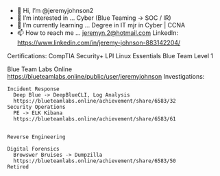 - 👋 Hi, I’m @jeremyjohnson2
- 👀 I’m interested in ... Cyber (Blue Teaming -> SOC / IR)
- 🌱 I’m currently learning ... Degree in IT mjr in Cyber | CCNA
- 📫 How to reach me ... jeremyn.2@hotmail.com
LinkedIn: https://www.linkedin.com/in/jeremy-johnson-883142204/

Certifications: 
  CompTIA Security+
  LPI Linux Essentials
  Blue Team Level 1

Blue Team Labs Online 
https://blueteamlabs.online/public/user/jeremyjohnson
  Investigations:
    
    Incident Response
      Deep Blue -> DeepBlueCLI, Log Analysis
      https://blueteamlabs.online/achievement/share/6583/32
    Security Operations
      PE -> ELK Kibana
      https://blueteamlabs.online/achievement/share/6583/61
      
    
    Reverse Engineering

    Digital Forensics
      Browswer Bruises -> Dumpzilla
      https://blueteamlabs.online/achievement/share/6583/50
    Retired
